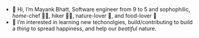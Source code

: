 - 👋 Hi, I’m Mayank Bhatt, Software engineer from 9 to 5 and sophophilic, _home_-chef :man_cook:, hiker :running_man:, nature-lover :seedling:, and food-lover :shallow_pan_of_food: 
- 👀 I’m interested in learning new techonolgies, build/contributing to build a _thing_ to spread happiness, and help our _beatiful_ nature. 

<!---
mayank1004/mayank1004 is a ✨ special ✨ repository because its `README.md` (this file) appears on your GitHub profile.
You can click the Preview link to take a look at your changes.
--->
